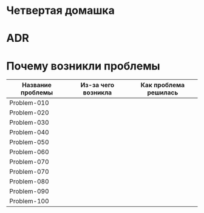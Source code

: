 # Четвертая домашка

# ADR

# Почему возникли проблемы

| Название проблемы | Из-за чего возникла | Как проблема решилась |
| ----------------- | ------------------- | --------------------- |
| Problem-010       |                     |                       |
| Problem-020       |                     |                       |
| Problem-030       |                     |                       |
| Problem-040       |                     |                       |
| Problem-050       |                     |                       |
| Problem-060       |                     |                       |
| Problem-070       |                     |                       |
| Problem-070       |                     |                       |
| Problem-080       |                     |                       |
| Problem-090       |                     |                       |
| Problem-100       |                     |                       |
